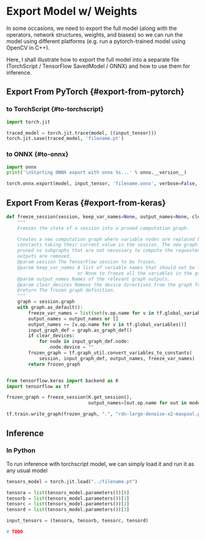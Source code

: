 # Export Model w/ Weights

In some occasions, we need to export the full model (along with the operators, network structures, weights, and biases) so we can run the model using different platforms (e.g. run a pytorch-trained model using OpenCV in C++).

Here, I shall illustrate how to export the full model into a separate file (TorchScript / TensorFlow SavedModel / ONNX) and how to use them for inference.

## Export From PyTorch {#export-from-pytorch}

### to TorchScript {#to-torchscript}

```python
import torch.jit

traced_model = torch.jit.trace(model, ((input_tensor)))
torch.jit.save(traced_model, 'filename.pt')
```

### to ONNX {#to-onnx}

```python
import onnx
print('\nStarting ONNX export with onnx %s...' % onnx.__version__)

torch.onnx.export(model, input_tensor, 'filename.onnx', verbose=False, opset_version=12, input_names=['input'], output_names=['output_1', 'output_2', 'output_3'])
```

## Export From Keras {#export-from-keras}

```python
def freeze_session(session, keep_var_names=None, output_names=None, clear_devices=True):
    """
    Freezes the state of a session into a pruned computation graph.

    Creates a new computation graph where variable nodes are replaced by
    constants taking their current value in the session. The new graph will be
    pruned so subgraphs that are not necessary to compute the requested
    outputs are removed.
    @param session The TensorFlow session to be frozen.
    @param keep_var_names A list of variable names that should not be frozen,
                          or None to freeze all the variables in the graph.
    @param output_names Names of the relevant graph outputs.
    @param clear_devices Remove the device directives from the graph for better portability.
    @return The frozen graph definition.
    """
    graph = session.graph
    with graph.as_default():
        freeze_var_names = list(set(v.op.name for v in tf.global_variables()).difference(keep_var_names or []))
        output_names = output_names or []
        output_names += [v.op.name for v in tf.global_variables()]
        input_graph_def = graph.as_graph_def()
        if clear_devices:
            for node in input_graph_def.node:
                node.device = ""
        frozen_graph = tf.graph_util.convert_variables_to_constants(
            session, input_graph_def, output_names, freeze_var_names)
        return frozen_graph


from tensorflow.keras import backend as K
import tensorflow as tf

frozen_graph = freeze_session(K.get_session(),
                              output_names=[out.op.name for out in model.model.outputs])

tf.train.write_graph(frozen_graph, ".", "rdn-large-denoise-x2-maxpool.pb", as_text=False)
```

## Inference

### In Python

To run inference with torchscript model, we can simply load it and run it as any usual model

```python
tensors_model = torch.jit.load("../filename.pt")

tensora = list(tensors_model.parameters())[0]
tensorb = list(tensors_model.parameters())[1]
tensorc = list(tensors_model.parameters())[2]
tensord = list(tensors_model.parameters())[3]

input_tensors = (tensora, tensorb, tensorc, tensord)

# TODO
```
